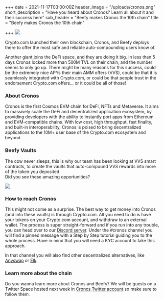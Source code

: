 +++
date = 2021-11-17T03:00:00Z
header_image = "/uploads/cronos.png"
short_description = "Have you heard about Cronos? Learn all about it and their success here"
sub_header = "Beefy makes Cronos the 10th chain"
title = "Beefy makes Cronos the 10th chain"

+++
![](/uploads/cronos.png)

Crypto.com launched their own blockchain, Cronos, and Beefy deploys there to offer the most safe and reliable auto-compounding users know of.

Another giant joins the DeFi space, and they are doing it big. In less than 5 days Cronos locked more than 500M TVL on their chain, and the number seems to only go up. There might be many reasons for this success, could be the extremely nice APYs their main AMM offers (VVS), could be that it is seamlessly integrated with Crypto.com, or could be that people trust in the endorsement Crypto.com offers… or it could be all of those!

### About Cronos

Cronos is the first Cosmos EVM chain for DeFi, NFTs and Metaverse. It aims to massively scale the DeFi and decentralized application ecosystem, by providing developers with the ability to instantly port apps from Ethereum and EVM-compatible chains. With low cost, high throughput, fast finality, and built-in interoperability, Cronos is poised to bring decentralized applications to the 10M+ user base of the Crypto.com ecosystem and beyond.

### Beefy Vaults

The cow never sleeps, this is why our team has been looking at VVS smart contracts, to create the vaults that auto-compound VVS rewards into more of the token you deposited.  
Did you see these amazing opportunities?

![](/uploads/cro.png)

### How to reach Cronos

This might not come as a surprise. The best way to get money into Cronos (and into these vaults) is through Crypto.com. All you need to do is have your tokens on your Crypto.com account, and withdraw to an external wallet. The process is super straight-forward and if you run into any trouble, you can head over to our [Discord server](https://discord.gg/DRw3wCdP). Under the #cronos channel you will find a pinned message with a Step by Step tutorial guiding you to the whole process. Have in mind that you will need a KYC account to take this approach.

In that channel you will also find other decentralized alternatives, like [Anyswap](https://anyswap.exchange/bridge) or [Elk](https://anyswap.exchange/#/router).

### Learn more about the chain

Do you wanna learn more about Cronos and Beefy? We will be guests on a Twitter Space hosted next week in [Cronos Twitter account](https://twitter.com/cronos_chain) so make sure to follow them.